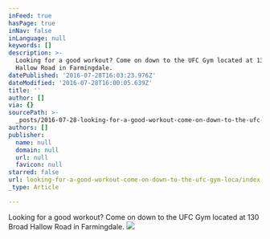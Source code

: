 ```yaml
---
inFeed: true
hasPage: true
inNav: false
inLanguage: null
keywords: []
description: >-
  Looking for a good workout? Come on down to the UFC Gym located at 130 Broad
  Hallow Road in Farmingdale. 
datePublished: '2016-07-28T16:03:23.976Z'
dateModified: '2016-07-28T16:00:05.639Z'
title: ''
author: []
via: {}
sourcePath: >-
  _posts/2016-07-28-looking-for-a-good-workout-come-on-down-to-the-ufc-gym-loca.md
authors: []
publisher:
  name: null
  domain: null
  url: null
  favicon: null
starred: false
url: looking-for-a-good-workout-come-on-down-to-the-ufc-gym-loca/index.html
_type: Article

---
```

Looking for a good workout? Come on down to the UFC Gym located at 130 Broad Hallow Road in Farmingdale. ![](https://the-grid-user-content.s3-us-west-2.amazonaws.com/045916e6-f304-4eb0-bf6a-4dce95dbd375.jpg)
